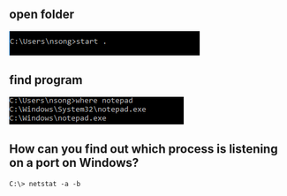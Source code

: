 ## open folder 

<img src="start.PNG">

## find program 

<img src="where.PNG">

## How can you find out which process is listening on a port on Windows?

	C:\> netstat -a -b

